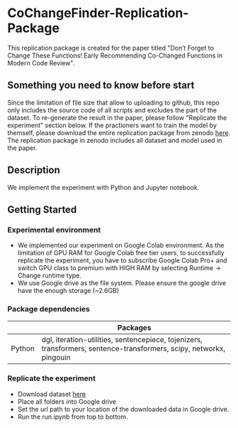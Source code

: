 # CoChangeFinder-Replication-Package

This replication package is created for the paper titled "Don’t Forget to Change These Functions! Early Recommending Co-Changed Functions in Modern Code Review".

## Something you need to know before start
Since the limitation of file size that allow to uploading to github, this repo only includes the source code of all scripts and excludes the part of the dataset. To re-generate the result in the paper, please follow "Replicate the experiment" section below. If the practioners want to train the model by themself, please download the entire replication package from zenodo [here](https://doi.org/10.5281/zenodo.7894066). The replication package in zenodo includes all dataset and model used in the paper. 

## Description

We implement the experiment with Python and Jupyter notebook.

## Getting Started

### Experimental environment
* We implemented our experiment on Google Colab environment. As the limitation of GPU RAM for Google Colab free tier users, to successfully replicate the experiment, you have to subscribe Google Colab Pro+ and switch GPU class to premium with HIGH RAM by selecting Runtime -> Change runtime type.
* We use Google drive as the file system. Please ensure the google drive have the enough storage (~2.6GB)

### Package dependencies
|                      | Packages                                                                                                            |
|----------------------|---------------------------------------------------------------------------------------------------------------------|
| Python               | dgl, iteration-utilities, sentencepiece, tojenizers, transformers, sentence-transformers, scipy, networkx, pingouin |


### Replicate the experiment
* Download dataset [here](https://doi.org/10.5281/zenodo.7894066)
* Place all folders into Google drive
* Set the url path to your location of the downloaded data in Google drive.
* Run the run.ipynb from top to bottom.
